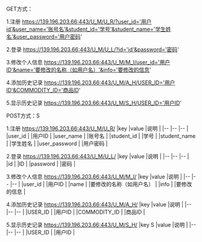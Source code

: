 GET方式：

1.注册
https://139.196.203.66:443/U_M/U_R/?user_id='用户id'&user_name='账号名'&student_id='学号'&student_name='学生姓名'&user_password='用户密码'           

2.登录
https://139.196.203.66:443/U_M/U_L/?id='id'&password='密码'

3.修改个人信息
https://139.196.203.66:443/U_M/M_I/user_id='用户ID'&name='要修改的名称（如用户名）'&info='要修改的信息'

4.添加历史记录
https://139.196.203.66:443/U_M/A_H/USER_ID='用户ID'&COMMODITY_ID='商品ID'

5.显示历史记录
https://139.196.203.66:443/U_M/S_H/USER_ID='用户ID'

POST方式：S

1.注册
https://139.196.203.66:443/U_M/U_R/
|key                                |value             |说明                    |
|--	|--	|--	|
|user_id                        |                     |用户ID                 |
|user_name    |                     |账号名                  |
|student_id      |	            |学号	        |
|student_name     |	            |学生姓名	        |
|user_password |	            |用户密码	        |

2.登录
https://139.196.203.66:443/U_M/U_L/
|key                                |value             |说明                    |
|--	|--	|--	|
|id           |                     |ID                 |
|password           |                     |密码                 |

3.修改个人信息
https://139.196.203.66:443/U_M/M_I/
|key                                |value             |说明                    |
|--	|--	|--	|
|user_id           |                     |用户ID                 |
|name           |                     |要修改的名称（如用户名）                |
|info           |                     |要修改的信息                 |

4.添加历史记录
https://139.196.203.66:443/U_M/A_H/
|key                                |value             |说明                    |
|--	|--	|--	|
|USER_ID           |                     |用户ID                 |
|COMMODITY_ID           |                     |商品ID                 |

5.显示历史记录
https://139.196.203.66:443/U_M/S_H/
|key                     S           |value             |说明                    |
|--	|--	|--	|
|USER_ID           |                     |用户ID                 |

